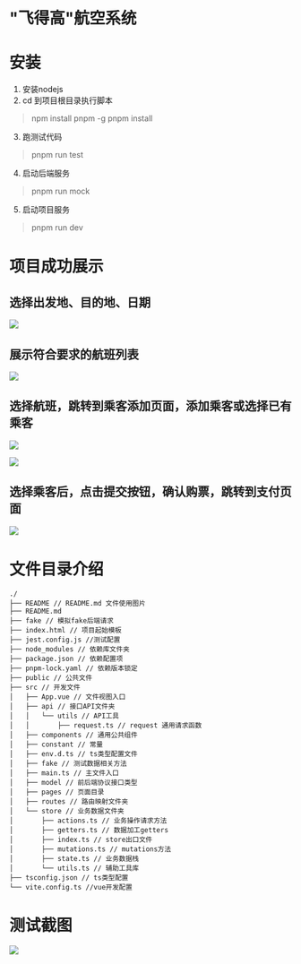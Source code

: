 # "飞得高"航空系统

# 安装

1. 安装nodejs
2. cd 到项目根目录执行脚本
> npm install pnpm -g
> pnpm install 
3. 跑测试代码
> pnpm run test
4. 启动后端服务
> pnpm run mock
5. 启动项目服务
> pnpm run dev

# 项目成功展示

## 选择出发地、目的地、日期
![](./README/2022-03-08-15-34-30.png)

## 展示符合要求的航班列表
![](./README/2022-03-08-15-35-22.png)

## 选择航班，跳转到乘客添加页面，添加乘客或选择已有乘客

![](./README/2022-03-08-15-36-10.png)

![](./README/2022-03-08-15-36-53.png)

## 选择乘客后，点击提交按钮，确认购票，跳转到支付页面

![](./README/2022-03-08-15-37-33.png)


# 文件目录介绍

```
./
├── README // README.md 文件使用图片
├── README.md
├── fake // 模拟fake后端请求
├── index.html // 项目起始模板
├── jest.config.js //测试配置
├── node_modules // 依赖库文件夹
├── package.json // 依赖配置项
├── pnpm-lock.yaml // 依赖版本锁定
├── public // 公共文件
├── src // 开发文件
│   ├── App.vue // 文件视图入口
│   ├── api // 接口API文件夹
│   │   └── utils // API工具
│   │       ├── request.ts // request 通用请求函数
│   ├── components // 通用公共组件
│   ├── constant // 常量
│   ├── env.d.ts // ts类型配置文件
│   ├── fake // 测试数据相关方法
│   ├── main.ts // 主文件入口
│   ├── model // 前后端协议接口类型
│   ├── pages // 页面目录
│   ├── routes // 路由映射文件夹
│   └── store // 业务数据文件夹
│       ├── actions.ts // 业务操作请求方法
│       ├── getters.ts // 数据加工getters
│       ├── index.ts // store出口文件
│       ├── mutations.ts // mutations方法
│       ├── state.ts // 业务数据栈
│       └── utils.ts // 辅助工具库
├── tsconfig.json // ts类型配置
└── vite.config.ts //vue开发配置
```

# 测试截图

![](./README/2022-03-08-15-52-00.png)